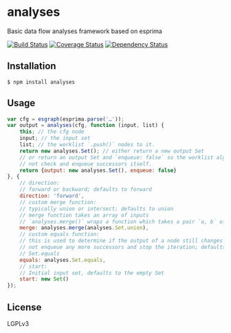# analyses

Basic data flow analyses framework based on esprima

[![Build Status](https://travis-ci.org/Swatinem/analyses.png?branch=master)](https://travis-ci.org/Swatinem/analyses)
[![Coverage Status](https://coveralls.io/repos/Swatinem/analyses/badge.png?branch=master)](https://coveralls.io/r/Swatinem/analyses)
[![Dependency Status](https://gemnasium.com/Swatinem/analyses.png)](https://gemnasium.com/Swatinem/analyses)

## Installation

    $ npm install analyses

## Usage

```js
var cfg = esgraph(esprima.parse('…'));
var output = analyses(cfg, function (input, list) {
	this; // the cfg node
	input; // the input set
	list; // the worklist `.push()` nodes to it.
	return new analyses.Set(); // either return a new output Set
	// or return an output Set and `enqueue: false` so the worklist algorithm does
	// not check and enqueue successors itself.
	return {output: new analyses.Set(), enqueue: false}
}, {
	// direction:
	// forward or backward; defaults to forward
	direction: 'forward',
	// custom merge function:
	// typically union or intersect; defaults to union
	// merge function takes an array of inputs
	// `analyses.merge()` wraps a function which takes a pair `a, b` of inputs
	merge: analyses.merge(analyses.Set.union),
	// custom equals function:
	// this is used to determine if the output of a node still changes and to
	// not enqueue any more successors and stop the iteration; defaults to
	// Set.equals
	equals: analyses.Set.equals,
	// start:
	// Initial input set, defaults to the empty Set
	start: new Set()
});
```

## License

  LGPLv3


